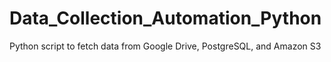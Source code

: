 # Data_Collection_Automation_Python
 Python script to fetch data from Google Drive, PostgreSQL, and Amazon S3

